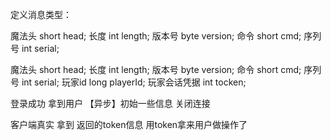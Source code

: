 
定义消息类型：

魔法头 short head;
长度 int length;
版本号 byte version;
命令 short cmd;
序列号 int serial;

魔法头 short head;
长度 int length;
版本号 byte version;
命令 short cmd;
序列号 int serial;
玩家id long playerId;
玩家会话凭据 int tocken;

登录成功 拿到用户 【异步】初始一些信息 关闭连接

客户端真实 拿到 返回的token信息 用token拿来用户做操作了